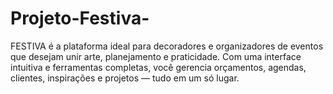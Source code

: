 # Projeto-Festiva-
FESTIVA é a plataforma ideal para decoradores e organizadores de eventos que desejam unir arte, planejamento e praticidade. Com uma interface intuitiva e ferramentas completas, você gerencia orçamentos, agendas, clientes, inspirações e projetos — tudo em um só lugar.
